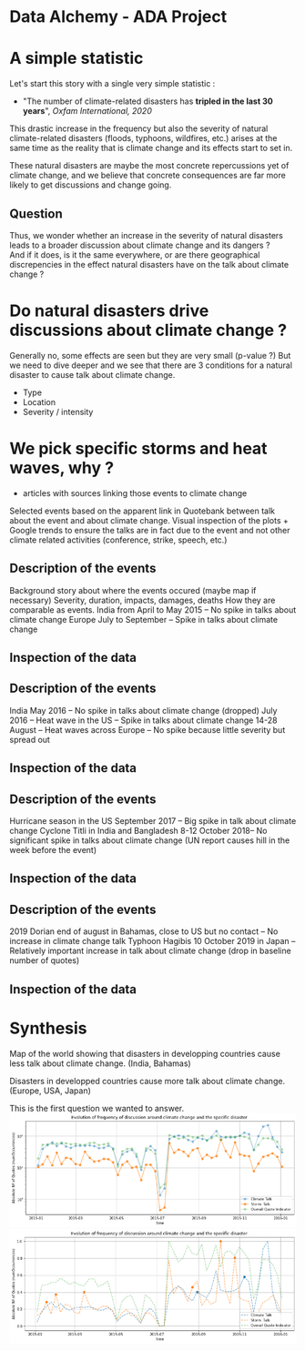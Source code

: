 # Data Alchemy - ADA Project

# A simple statistic

Let's start this story with a single very simple statistic : 
- "The number of climate-related disasters has **tripled in the last 30 years**", *Oxfam International, 2020*

This drastic increase in the frequency but also the severity of natural climate-related disasters (floods, typhoons, wildfires, etc.) arises at the same time as the reality that is climate change and its effects start to set in. 

These natural disasters are maybe the most concrete repercussions yet of climate change, and we believe that concrete consequences are far more likely to get discussions and change going.

## Question

Thus, we wonder whether an increase in the severity of natural disasters leads to a broader discussion about climate change and its dangers ? </br>
And if it does, is it the same everywhere, or are there geographical discrepencies in the effect natural disasters have on the talk about climate change ?


# Do natural disasters drive discussions about climate change ? 

Generally no, some effects are seen but they are very small (p-value ?)
But we need to dive deeper and we see that there are 3 conditions for a natural disaster to cause talk about climate change.
- Type
- Location
- Severity / intensity

# We pick specific storms and heat waves, why ?

- articles with sources linking those events to climate change

Selected events based on the apparent link in Quotebank between talk about the event and about climate change. Visual inspection of the plots + Google trends to ensure the talks are in fact due to the event and not other climate related activities (conference, strike, speech, etc.)

## Description of the events

Background story about where the events occured (maybe map if necessary)
Severity, duration, impacts, damages, deaths
How they are comparable as events.
India from April to May 2015 – No spike in talks about climate change
Europe July to September – Spike in talks about climate change


## Inspection of the data

## Description of the events

India May 2016 – No spike in talks about climate change (dropped)
July 2016 – Heat wave in the US – Spike in talks about climate change
14-28 August – Heat waves across Europe – No spike because little severity but spread out


## Inspection of the data

## Description of the events

Hurricane season in the US September 2017 – Big spike in talk about climate change
Cyclone Titli in India and Bangladesh 8-12 October 2018– No significant spike in talks about climate change (UN report causes hill in the week before the event)

## Inspection of the data

## Description of the events

2019 Dorian end of august in Bahamas, close to US but no contact – No increase in climate change talk
Typhoon Hagibis 10 October 2019 in Japan – Relatively important increase in talk about climate change (drop in baseline number of quotes)

## Inspection of the data


# Synthesis

Map of the world showing that disasters in developping countries cause less talk about climate change. (India, Bahamas)

Disasters in developped countries cause more talk about climate change.
(Europe, USA, Japan)


This is the first question we wanted to answer.
![alt text](images/2015_storm.png)
![alt text](images/2015_storm_peaks.png)
